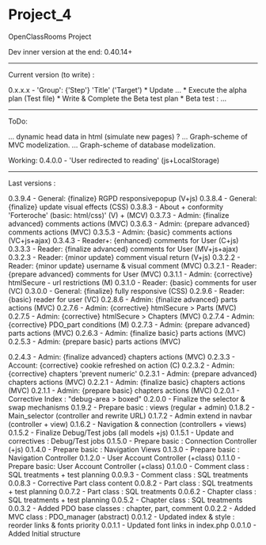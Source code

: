 # Project_4
OpenClassRooms Project

Dev inner version at the end: 0.40.14+

-----------------------

Current version (to write) :

0.x.x.x - 'Group': {'Step'} 'Title' ('Target')
	* Update ...
	* Execute the alpha plan (Test file)
	* Write & Complete the Beta test plan
	* Beta test : ...

-----------------------

ToDo:

... dynamic head data in html (simulate new pages) ?
... Graph-scheme of MVC modelization.
... Graph-scheme of database modelization.

Working:
0.4.0.0 - 'User redirected to reading' (js+LocalStorage)

-----------------------

Last versions :

0.3.9.4 - General: {finalize} RGPD responsivepopup (V+js)
0.3.8.4 - General: {finalize} update visual effects (CSS)
0.3.8.3 - About + conformity 'Forteroche' (basic: html/css)' (V) + (MCV)
0.3.7.3 - Admin: {finalize advanced} comments actions (MVC)
0.3.6.3 - Admin: {prepare advanced} comments actions (MVC)
0.3.5.3 - Admin: {basic} comments actions (VC+js+ajax)
0.3.4.3 - Reader+: {enhanced} comments for User (C+js)
0.3.3.3 - Reader: {finalize advanced} comments for User (MV+js+ajax)
0.3.2.3 - Reader: {minor update} comment visual return (V+js)
0.3.2.2 - Reader: {minor update} username & visual comment (MVC)
0.3.2.1 - Reader: {prepare advanced} comments for User (MVC)
0.3.1.1 - Admin: {corrective} htmlSecure - url restrictions (M)
0.3.1.0 - Reader: {basic} comments for user (VC)
0.3.0.0 - General: {finalize} fully responsive (CSS)
0.2.9.6 - Reader: {basic} reader for user (VC)
0.2.8.6 - Admin: {finalize advanced} parts actions (MVC)
0.2.7.6 - Admin: {corrective} htmlSecure > Parts (MVC)
0.2.7.5 - Admin: {corrective} htmlSecure > Chapters (MVC)
0.2.7.4 - Admin: {corrective} PDO_part conditions (M)
0.2.7.3 - Admin: {prepare advanced} parts actions (MVC)
0.2.6.3 - Admin: {finalize basic} parts actions (MVC)
0.2.5.3 - Admin: {prepare basic} parts actions (MVC)

0.2.4.3 - Admin: {finalize advanced} chapters actions (MVC)
0.2.3.3 - Account: {corrective} cookie refreshed on action (C)
0.2.3.2 - Admin: {corrective} chapters 'prevent numeric'
0.2.3.1 - Admin: {prepare advanced} chapters actions (MVC)
0.2.2.1 - Admin: {finalize basic} chapters actions (MVC)
0.2.1.1 - Admin: {prepare basic} chapters actions (MVC)
0.2.0.1 - Corrective Index : "debug-area > boxed"
0.2.0.0 - Finalize the selector & swap mechanisms
0.1.9.2 - Prepare basic : views (regular + admin)
0.1.8.2 - Main_selector (controller and rewrite URL)
0.1.7.2 - Admin extend in navbar (controller + view)
0.1.6.2 - Navigation & connection (controllers + views)
0.1.5.2 - Finalize Debug/Test jobs (all models +js)
0.1.5.1 - Update and correctives : Debug/Test jobs
0.1.5.0 - Prepare basic : Connection Controller (+js)
0.1.4.0 - Prepare basic : Navigation Views
0.1.3.0 - Prepare basic : Navigation Controller
0.1.2.0 - User Account Controller (+class)
0.1.1.0 - Prepare basic: User Account Controller (+class)
0.1.0.0 - Comment class : SQL treatments + test planning
0.0.9.3 - Comment class : SQL treatments
0.0.8.3 - Corrective Part class content
0.0.8.2 - Part class : SQL treatments + test planning
0.0.7.2 - Part class : SQL treatments
0.0.6.2 - Chapter class : SQL treatments + test planning
0.0.5.2 - Chapter class : SQL treatments
0.0.3.2 - Added PDO base classes : chapter, part, comment
0.0.2.2 - Added MVC class : PDO_manager (abstract)
0.0.1.2 - Updated index & style : reorder links & fonts priority
0.0.1.1 - Updated font links in index.php
0.0.1.0 - Added Initial structure
